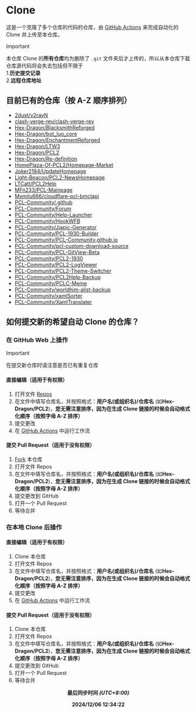 # Clone
这是一个克隆了多个仓库的代码的仓库，由 [GitHub Actions](https://docs.github.com/zh/actions) 来完成自动化的 Clone 并上传至本仓库。

> [!IMPORTANT]
> 本仓库 Clone 的**所有仓库**均为删除了 `.git` 文件夹后才上传的，所以从本仓库下载仓库源代码将会失去包括但不限于\
1.**历史提交记录**\
2.**远程仓库地址**
## 目前已有的仓库（按 A-Z 顺序排列）
- [2dust/v2rayN](https://github.com/2dust/v2rayN)
- [clash-verge-rev/clash-verge-rev](https://github.com/clash-verge-rev/clash-verge-rev)
- [Hex-Dragon/BlacksmithReforged](https://github.com/Hex-Dragon/BlacksmithReforged)
- [Hex-Dragon/bot_luo_core](https://github.com/Hex-Dragon/bot_luo_core)
- [Hex-Dragon/EnchantmentReforged](https://github.com/Hex-Dragon/EnchantmentReforged)
- [Hex-Dragon/LTW3](https://github.com/Hex-Dragon/LTW3)
- [Hex-Dragon/PCL2](https://github.com/Hex-Dragon/PCL2)
- [Hex-Dragon/Re-definition](https://github.com/Hex-Dragon/Re-definition)
- [HomePlaza-Of-PCL2/Homepage-Market](https://github.com/HomePlaza-Of-PCL2/Homepage-Market)
- [Joker2184/UpdateHomepage](https://github.com/Joker2184/UpdateHomepage)
- [Light-Beacon/PCL2-NewsHomepage](https://github.com/Light-Beacon/PCL2-NewsHomepage)
- [LTCatt/PCL2Help](https://github.com/LTCatt/PCL2Help)
- [MFn233/PCL-Mainpage](https://github.com/MFn233/PCL-Mainpage)
- [Mxmilu666/cloudflare-pcl-bmclapi](https://github.com/Mxmilu666/cloudflare-pcl-bmclapi)
- [PCL-Community/.github](https://github.com/PCL-Community/.github)
- [PCL-Community/Forum](https://github.com/PCL-Community/Forum)
- [PCL-Community/Help-Launcher](https://github.com/PCL-Community/Help-Launcher)
- [PCL-Community/HookWFB](https://github.com/PCL-Community/HookWFB)
- [PCL-Community/Jiapic-Generator](https://github.com/PCL-Community/Jiapic-Generator)
- [PCL-Community/PCL-1930-Builder](https://github.com/PCL-Community/PCL-1930-Builder)
- [PCL-Community/PCL-Community.github.io](https://github.com/PCL-Community/PCL-Community.github.io)
- [PCL-Community/pcl-custom-download-source](https://github.com/PCL-Community/pcl-custom-download-source)
- [PCL-Community/PCL-GitView-Beta](https://github.com/PCL-Community/PCL-GitView-Beta)
- [PCL-Community/PCL2-1930](https://github.com/PCL-Community/PCL2-1930)
- [PCL-Community/PCL2-LogViewer](https://github.com/PCL-Community/PCL2-LogViewer)
- [PCL-Community/PCL2-Theme-Switcher](https://github.com/PCL-Community/PCL2-Theme-Switcher)
- [PCL-Community/PCL2Help-Backup](https://github.com/PCL-Community/PCL2Help-Backup)
- [PCL-Community/PCLC-Meme](https://github.com/PCL-Community/PCLC-Meme)
- [PCL-Community/worldhim-alist-backup](https://github.com/PCL-Community/worldhim-alist-backup)
- [PCL-Community/xamlSorter](https://github.com/PCL-Community/xamlSorter)
- [PCL-Community/XamlTranslater](https://github.com/PCL-Community/XamlTranslater)
## 如何提交新的希望自动 Clone 的仓库？
### 在 GitHub Web 上操作

> [!IMPORTANT]
> 在提交新仓库时请注意是否已有重复仓库

#### 直接编辑（适用于有权限）
1. 打开文件 [Repos](https://github.com/Ad-closeNN-Team/Clone/edit/main/Repos)
2. 在文件中填写仓库名，并按照格式：**用户名(或组织名)/仓库名** (如**Hex-Dragon/PCL2**)，**您无需注意排序，因为在生成 Clone 链接的时候会自动格式化顺序（按照字母 A-Z 排序）**
3. 提交更改
4. 在 [GitHub Actions](https://github.com/Ad-closeNN-Team/Clone/actions/workflows/Clone-repo.yml) 中运行工作流
#### 提交 Pull Request（适用于没有权限）
1. [Fork](https://github.com/Ad-closeNN-Team/Clone/fork) 本仓库
2. 打开文件 Repos
3. 在文件中填写仓库名，并按照格式：**用户名(或组织名)/仓库名** (如**Hex-Dragon/PCL2**)，**您无需注意排序，因为在生成 Clone 链接的时候会自动格式化顺序（按照字母 A-Z 排序）**
4. 提交更改到 GitHub
5. 打开一个 Pull Request
6. 等待合并
### 在本地 Clone 后操作
#### 直接编辑（适用于有权限）
1. Clone 本仓库
2. 打开文件 Repos
3. 在文件中填写仓库名，并按照格式：**用户名(或组织名)/仓库名** (如**Hex-Dragon/PCL2**)，**您无需注意排序，因为在生成 Clone 链接的时候会自动格式化顺序（按照字母 A-Z 排序）**
4. 提交更改
5. 在 [GitHub Actions](https://github.com/Ad-closeNN-Team/Clone/actions/workflows/Clone-repo.yml) 中运行工作流
#### 提交 Pull Request（适用于没有权限）
1. Clone 本仓库
2. 打开文件 Repos
3. 在文件中填写仓库名，并按照格式：**用户名(或组织名)/仓库名** (如**Hex-Dragon/PCL2**)，**您无需注意排序，因为在生成 Clone 链接的时候会自动格式化顺序（按照字母 A-Z 排序）**
4. 提交更改到 GitHub
5. 打开一个 Pull Request
6. 等待合并

<p align="center"><strong>最后同步时间 <i>(UTC+8:00)</i></strong></p>
<p align="center"><strong>2024/12/06 12:34:22
</strong></p>